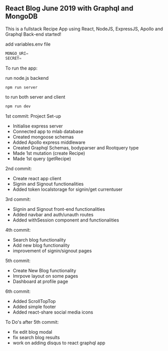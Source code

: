 ## React Blog June 2019 with Graphql and MongoDB

This is a fullstack Recipe App using React, NodeJS, ExpressJS, Apollo and Graphql
Back-end started!

add variables.env file

```js
MONGO_URI=
SECRET=
```

To run the app:

run node.js backend

```js
npm run server
```

to run both server and client

```js
npm run dev
```

1st commit: Project Set-up

- Initialise express server
- Connected app to mlab database
- Created mongoose schemas
- Added Apollo express middleware
- Created Graphql Schemas, bodyparser and Rootquery type
- Made 1st mutation (create Recipe)
- Made 1st query (getRecipe)

2nd commit:

- Create react app client
- Signin and Signout functionalities
- Added token localstorage for signin/get currentuser

3rd commit:

- Signin and Signout front-end functionalities
- Added navbar and auth/unauth routes
- Added withSession component and functionalities

4th commit:

- Search blog functionality
- Add new blog functionality
- improvement of signin/signout pages

5th commit:

- Create New Blog functionality
- Imrpove layout on some pages
- Dashboard at profile page

6th commit:

- Added ScrollTopTop
- Added simple footer
- Added react-share social media icons

To Do's after 5th commit:

- fix edit blog modal
- fix search blog results
- work on adding disqus to react graphql app
